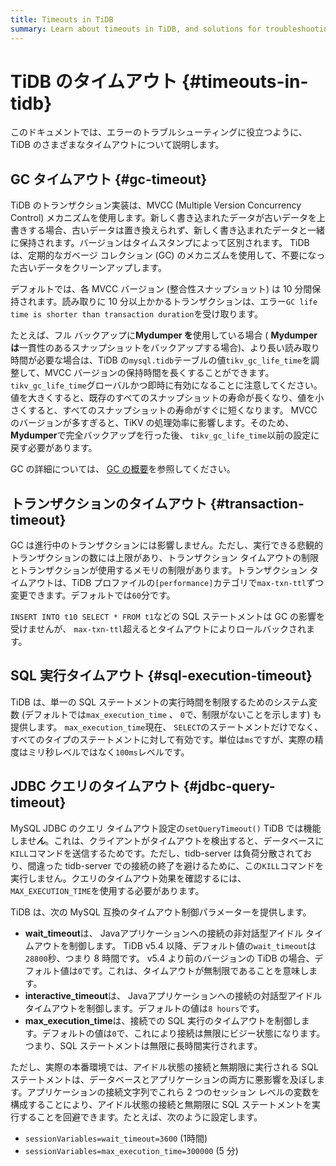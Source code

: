 ```yaml
---
title: Timeouts in TiDB
summary: Learn about timeouts in TiDB, and solutions for troubleshooting errors.
---
```


# TiDB のタイムアウト {#timeouts-in-tidb}

このドキュメントでは、エラーのトラブルシューティングに役立つように、TiDB のさまざまなタイムアウトについて説明します。

## GC タイムアウト {#gc-timeout}

TiDB のトランザクション実装は、MVCC (Multiple Version Concurrency Control) メカニズムを使用します。新しく書き込まれたデータが古いデータを上書きする場合、古いデータは置き換えられず、新しく書き込まれたデータと一緒に保持されます。バージョンはタイムスタンプによって区別されます。 TiDB は、定期的なガベージ コレクション (GC) のメカニズムを使用して、不要になった古いデータをクリーンアップします。

デフォルトでは、各 MVCC バージョン (整合性スナップショット) は 10 分間保持されます。読み取りに 10 分以上かかるトランザクションは、エラー`GC life time is shorter than transaction duration`を受け取ります。

たとえば、フル バックアップに**Mydumper を**使用している場合 ( <strong>Mydumper は</strong>一貫性のあるスナップショットをバックアップする場合)、より長い読み取り時間が必要な場合は、TiDB の`mysql.tidb`テーブルの値`tikv_gc_life_time`を調整して、MVCC バージョンの保持時間を長くすることができます。 `tikv_gc_life_time`グローバルかつ即時に有効になることに注意してください。値を大きくすると、既存のすべてのスナップショットの寿命が長くなり、値を小さくすると、すべてのスナップショットの寿命がすぐに短くなります。 MVCC のバージョンが多すぎると、TiKV の処理効率に影響します。そのため、 <strong>Mydumper</strong>で完全バックアップを行った後、 `tikv_gc_life_time`以前の設定に戻す必要があります。

GC の詳細については、 [GC の概要](/garbage-collection-overview.md)を参照してください。

## トランザクションのタイムアウト {#transaction-timeout}

GC は進行中のトランザクションには影響しません。ただし、実行できる悲観的トランザクションの数には上限があり、トランザクション タイムアウトの制限とトランザクションが使用するメモリの制限があります。トランザクション タイムアウトは、TiDB プロファイルの`[performance]`カテゴリで`max-txn-ttl`ずつ変更できます。デフォルトでは`60`分です。

`INSERT INTO t10 SELECT * FROM t1`などの SQL ステートメントは GC の影響を受けませんが、 `max-txn-ttl`超えるとタイムアウトによりロールバックされます。

## SQL 実行タイムアウト {#sql-execution-timeout}

TiDB は、単一の SQL ステートメントの実行時間を制限するためのシステム変数 (デフォルトでは`max_execution_time` 、 `0`で、制限がないことを示します) も提供します。 `max_execution_time`現在、 `SELECT`のステートメントだけでなく、すべてのタイプのステートメントに対して有効です。単位は`ms`ですが、実際の精度はミリ秒レベルではなく`100ms`レベルです。

## JDBC クエリのタイムアウト {#jdbc-query-timeout}

MySQL JDBC のクエリ タイムアウト設定の`setQueryTimeout()` TiDB では機能しませ***ん***。これは、クライアントがタイムアウトを検出すると、データベースに`KILL`コマンドを送信するためです。ただし、tidb-server は負荷分散されており、間違った tidb-server での接続の終了を避けるために、この`KILL`コマンドを実行しません。クエリのタイムアウト効果を確認するには、 `MAX_EXECUTION_TIME`を使用する必要があります。

TiDB は、次の MySQL 互換のタイムアウト制御パラメーターを提供します。

-   **wait_timeout**は、 Javaアプリケーションへの接続の非対話型アイドル タイムアウトを制御します。 TiDB v5.4 以降、デフォルト値の`wait_timeout`は`28800`秒、つまり 8 時間です。 v5.4 より前のバージョンの TiDB の場合、デフォルト値は`0`です。これは、タイムアウトが無制限であることを意味します。
-   **interactive_timeout**は、 Javaアプリケーションへの接続の対話型アイドル タイムアウトを制御します。デフォルトの値は`8 hours`です。
-   **max_execution_time**は、接続での SQL 実行のタイムアウトを制御します。デフォルトの値は`0`で、これにより接続は無限にビジー状態になります。つまり、SQL ステートメントは無限に長時間実行されます。

ただし、実際の本番環境では、アイドル状態の接続と無期限に実行される SQL ステートメントは、データベースとアプリケーションの両方に悪影響を及ぼします。アプリケーションの接続文字列でこれら 2 つのセッション レベルの変数を構成することにより、アイドル状態の接続と無期限に SQL ステートメントを実行することを回避できます。たとえば、次のように設定します。

-   `sessionVariables=wait_timeout=3600` (1時間)
-   `sessionVariables=max_execution_time=300000` (5 分)
